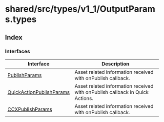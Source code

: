 # shared/src/types/v1\_1/OutputParams.types

## Index

### Interfaces

| Interface | Description |
| ------ | ------ |
| [PublishParams](interfaces/publish-params.md) | Asset related information received with onPublish callback. |
| [QuickActionPublishParams](interfaces/quick-action-publish-params.md) | Asset related information received with onPublish callback in Quick Actions. |
| [CCXPublishParams](interfaces/ccx-publish-params.md) | Asset related information received with onPublish callback. |

